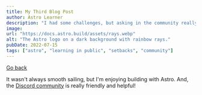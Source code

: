 ```yaml
---
title: My Third Blog Post
author: Astro Learner
description: "I had some challenges, but asking in the community really helped!"
image:
url: "https://docs.astro.build/assets/rays.webp"
alt: "The Astro logo on a dark background with rainbow rays."
pubDate: 2022-07-15
tags: ["astro", "learning in public", "setbacks", "community"]
---
```

[Go back](/blog)

It wasn't always smooth sailing, but I'm enjoying building with Astro. And, the [Discord community](https://astro.build/chat) is really friendly and helpful!